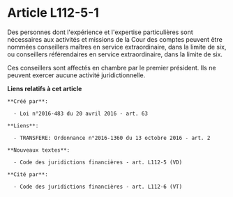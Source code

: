 # Article L112-5-1

Des personnes dont l'expérience et l'expertise particulières sont nécessaires aux activités et missions de la Cour des
comptes peuvent être nommées conseillers maîtres en service extraordinaire, dans la limite de six, ou conseillers
référendaires en service extraordinaire, dans la limite de six. 

Ces conseillers sont affectés en chambre par le premier président. Ils ne peuvent exercer aucune activité juridictionnelle.

**Liens relatifs à cet article**

	**Créé par**:

	  - Loi n°2016-483 du 20 avril 2016 - art. 63

	**Liens**:

	  - TRANSFERE: Ordonnance n°2016-1360 du 13 octobre 2016 - art. 2

	**Nouveaux textes**:

	  - Code des juridictions financières - art. L112-5 (VD)

	**Cité par**:

	  - Code des juridictions financières - art. L112-6 (VT)

